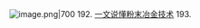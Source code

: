 
![image.png|700](https://fig-1321973591.cos.ap-nanjing.myqcloud.com/20241022113228.png)
192. [一文说懂粉末冶金技术](https://mp.weixin.qq.com/s/clKqcSgm3EXgYGedXYDYaA)
193. 